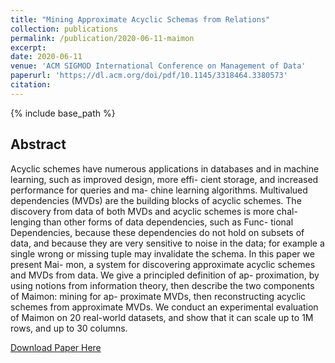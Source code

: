 ```yaml
---
title: "Mining Approximate Acyclic Schemas from Relations"
collection: publications
permalink: /publication/2020-06-11-maimon
excerpt: 
date: 2020-06-11
venue: 'ACM SIGMOD International Conference on Management of Data'
paperurl: 'https://dl.acm.org/doi/pdf/10.1145/3318464.3380573'
citation: 
---
```


{% include base_path %}

## Abstract
Acyclic schemes have numerous applications in databases and in machine learning, such as improved design, more effi- cient storage, and increased performance for queries and ma- chine learning algorithms. Multivalued dependencies (MVDs) are the building blocks of acyclic schemes. The discovery from data of both MVDs and acyclic schemes is more chal- lenging than other forms of data dependencies, such as Func- tional Dependencies, because these dependencies do not hold on subsets of data, and because they are very sensitive to noise in the data; for example a single wrong or missing tuple may invalidate the schema. In this paper we present Mai- mon, a system for discovering approximate acyclic schemes and MVDs from data. We give a principled definition of ap- proximation, by using notions from information theory, then describe the two components of Maimon: mining for ap- proximate MVDs, then reconstructing acyclic schemes from approximate MVDs. We conduct an experimental evaluation of Maimon on 20 real-world datasets, and show that it can scale up to 1M rows, and up to 30 columns.

[Download Paper Here](https://dl.acm.org/doi/pdf/10.1145/3318464.3380573)